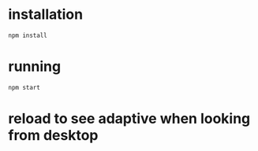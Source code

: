# installation

`npm install`

# running 

`npm start`

# reload to see adaptive when looking from desktop